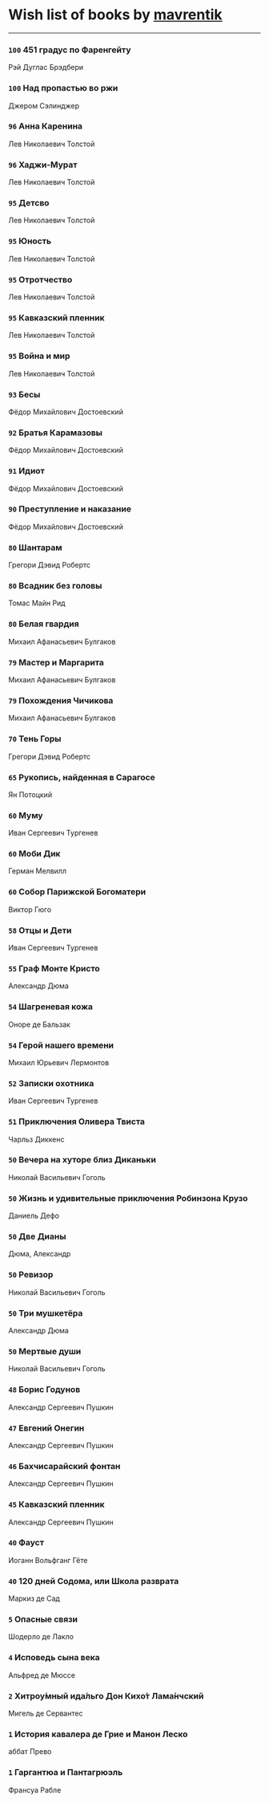 # Wish list of books by [mavrentik](http://vk.com/id200666735)
---

### `100` 451 градус по Фаренгейту
Рэй Дуглас Брэдбери

### `100` Над пропастью во ржи
Джером Сэлинджер

### `96` Анна Каренина
Лев Николаевич Толстой

### `96` Хаджи-Мурат
Лев Николаевич Толстой

### `95` Детсво
Лев Николаевич Толстой

### `95` Юность
Лев Николаевич Толстой

### `95` Отротчество
Лев Николаевич Толстой

### `95` Кавказский пленник
Лев Николаевич Толстой

### `95` Война и мир
Лев Николаевич Толстой

### `93` Бесы
Фёдор Михайлович Достоевский

### `92` Братья Карамазовы
Фёдор Михайлович Достоевский

### `91` Идиот
Фёдор Михайлович Достоевский

### `90` Преступление и наказание
Фёдор Михайлович Достоевский

### `80` Шантарам
Грегори Дэвид Робертс

### `80` Всадник без головы
Томас Майн Рид

### `80` Белая гвардия
Михаил Афанасьевич Булгаков

### `79` Мастер и Маргарита
Михаил Афанасьевич Булгаков

### `79` Похождения Чичикова
Михаил Афанасьевич Булгаков

### `70` Тень Горы
Грегори Дэвид Робертс

### `65` Рукопись, найденная в Сарагосе
Ян Потоцкий

### `60` Муму
Иван Сергеевич Тургенев

### `60` Моби Дик
Герман Мелвилл

### `60` Собор Парижской Богоматери
Виктор Гюго

### `58` Отцы и Дети
Иван Сергеевич Тургенев

### `55` Граф Монте Кристо
Александр Дюма

### `54` Шагреневая кожа
Оноре де Бальзак

### `54` Герой нашего времени
Михаил Юрьевич Лермонтов

### `52` Записки охотника
Иван Сергеевич Тургенев

### `51` Приключения Оливера Твиста
Чарльз Диккенс

### `50` Вечера на хуторе близ Диканьки
Николай Васильевич Гоголь

### `50` Жизнь и удивительные приключения Робинзона Крузо
Даниель Дефо

### `50` Две Дианы
Дюма, Александр

### `50` Ревизор
Николай Васильевич Гоголь

### `50` Три мушкетёра
Александр Дюма

### `50` Мертвые души
Николай Васильевич Гоголь

### `48` Борис Годунов
Александр Сергеевич Пушкин

### `47` Евгений Онегин
Александр Сергеевич Пушкин

### `46` Бахчисарайский фонтан
Александр Сергеевич Пушкин

### `45` Кавказский пленник
Александр Сергеевич Пушкин

### `40` Фауст
Иоганн Вольфганг Гёте

### `40` 120 дней Содома, или Школа разврата
Маркиз де Сад

### `5` Опасные связи
Шодерло де Лакло

### `4` Исповедь сына века
Альфред де Мюссе

### `2` Хитроу́мный ида́льго Дон Кихо́т Лама́нчский
Мигель де Сервантес

### `1` История кавалера де Грие и Манон Леско
аббат Прево

### `1` Гаргантюа и Пантагрюэль
Франсуа Рабле

